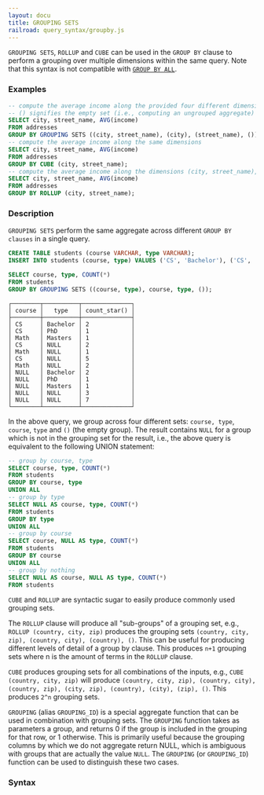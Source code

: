 ```yaml
---
layout: docu
title: GROUPING SETS
railroad: query_syntax/groupby.js
---
```

`GROUPING SETS`, `ROLLUP` and `CUBE` can be used in the `GROUP BY` clause to perform a grouping over multiple dimensions within the same query. 
Note that this syntax is not compatible with [`GROUP BY ALL`](./groupby#group-by-all).

### Examples

```sql
-- compute the average income along the provided four different dimensions
-- () signifies the empty set (i.e., computing an ungrouped aggregate)
SELECT city, street_name, AVG(income)
FROM addresses
GROUP BY GROUPING SETS ((city, street_name), (city), (street_name), ());
-- compute the average income along the same dimensions
SELECT city, street_name, AVG(income)
FROM addresses
GROUP BY CUBE (city, street_name);
-- compute the average income along the dimensions (city, street_name), (city) and ()
SELECT city, street_name, AVG(income)
FROM addresses
GROUP BY ROLLUP (city, street_name);
```

### Description
`GROUPING SETS` perform the same aggregate across different `GROUP BY clauses` in a single query.

```sql
CREATE TABLE students (course VARCHAR, type VARCHAR);
INSERT INTO students (course, type) VALUES ('CS', 'Bachelor'), ('CS', 'Bachelor'), ('CS', 'PhD'), ('Math', 'Masters'), ('CS', NULL), ('CS', NULL), ('Math', NULL);
```

```sql
SELECT course, type, COUNT(*)
FROM students
GROUP BY GROUPING SETS ((course, type), course, type, ());
```

```text
┌────────┬──────────┬──────────────┐
│ course │   type   │ count_star() │
├────────┼──────────┼──────────────┤
│ CS     │ Bachelor │ 2            │
│ CS     │ PhD      │ 1            │
│ Math   │ Masters  │ 1            │
│ CS     │ NULL     │ 2            │
│ Math   │ NULL     │ 1            │
│ CS     │ NULL     │ 5            │
│ Math   │ NULL     │ 2            │
│ NULL   │ Bachelor │ 2            │
│ NULL   │ PhD      │ 1            │
│ NULL   │ Masters  │ 1            │
│ NULL   │ NULL     │ 3            │
│ NULL   │ NULL     │ 7            │
└────────┴──────────┴──────────────┘
```

In the above query, we group across four different sets: `course, type`, `course`, `type` and `()` (the empty group). The result contains `NULL` for a group which is not in the grouping set for the result, i.e., the above query is equivalent to the following UNION statement:

```sql
-- group by course, type
SELECT course, type, COUNT(*)
FROM students
GROUP BY course, type
UNION ALL
-- group by type
SELECT NULL AS course, type, COUNT(*)
FROM students
GROUP BY type
UNION ALL
-- group by course
SELECT course, NULL AS type, COUNT(*)
FROM students
GROUP BY course
UNION ALL
-- group by nothing
SELECT NULL AS course, NULL AS type, COUNT(*)
FROM students
```

`CUBE` and `ROLLUP` are syntactic sugar to easily produce commonly used grouping sets.

The `ROLLUP` clause will produce all "sub-groups" of a grouping set, e.g., `ROLLUP (country, city, zip)` produces the grouping sets `(country, city, zip), (country, city), (country), ()`. This can be useful for producing different levels of detail of a group by clause. This produces `n+1` grouping sets where n is the amount of terms in the `ROLLUP` clause.

`CUBE` produces grouping sets for all combinations of the inputs, e.g., `CUBE (country, city, zip)` will produce `(country, city, zip), (country, city), (country, zip), (city, zip), (country), (city), (zip), ()`. This produces `2^n` grouping sets.

`GROUPING` (alias `GROUPING_ID`) is a special aggregate function that can be used in combination with grouping sets. The `GROUPING` function takes as parameters a group, and returns 0 if the group is included in the grouping for that row, or 1 otherwise. This is primarily useful because the grouping columns by which we do not aggregate return NULL, which is ambiguous with groups that are actually the value `NULL`. The `GROUPING` (or `GROUPING_ID`) function can be used to distinguish these two cases.

### Syntax
<div id="rrdiagram"></div>
